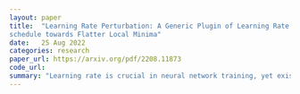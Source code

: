 ```yaml
---
layout: paper
title:  "Learning Rate Perturbation: A Generic Plugin of Learning Rate
schedule towards Flatter Local Minima"
date:   25 Aug 2022
categories: research
paper_url: https://arxiv.org/pdf/2208.11873
code_url: 
summary: "Learning rate is crucial in neural network training, yet existing schedules lack theoretical backing, often leading to suboptimal choices made through trial and error. To address this, we propose LEAP, a plugin enhancing various learning rate schedules by introducing perturbations. This simple yet effective strategy favors flat minima, ensuring better generalization. Extensive experiments demonstrate LEAP's ability to improve performance across diverse datasets and learning rate schedules, including constant ones."
---
```


